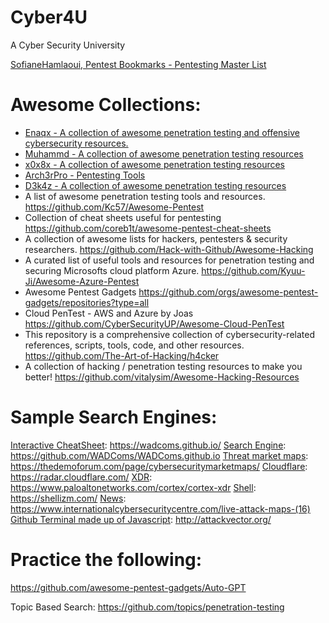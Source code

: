 # Cyber4U
A Cyber Security University

[SofianeHamlaoui, Pentest Bookmarks - Pentesting Master List](https://github.com/SofianeHamlaoui/Pentest-Bookmarkz/blob/master/README.md)

# Awesome Collections:

- [Enaqx - A collection of awesome penetration testing and offensive cybersecurity resources.](https://github.com/enaqx/awesome-pentest)
- [Muhammd - A collection of awesome penetration testing resources](https://github.com/Muhammd/Awesome-Pentest)
- [x0x8x - A collection of awesome penetration testing resources](https://github.com/x0x8x/awesome-pentester)
- [Arch3rPro - Pentesting Tools](https://github.com/arch3rPro/PentestTools)
- [D3k4z - A collection of awesome penetration testing resources](https://github.com/d3k4z/Pentest_tools)
- A list of awesome penetration testing tools and resources.
https://github.com/Kc57/Awesome-Pentest
- Collection of cheat sheets useful for pentesting
https://github.com/coreb1t/awesome-pentest-cheat-sheets
- A collection of awesome lists for hackers, pentesters & security researchers.
https://github.com/Hack-with-Github/Awesome-Hacking
- A curated list of useful tools and resources for penetration testing and securing Microsofts cloud platform Azure.
https://github.com/Kyuu-Ji/Awesome-Azure-Pentest
- Awesome Pentest Gadgets
https://github.com/orgs/awesome-pentest-gadgets/repositories?type=all
- Cloud PenTest - AWS and Azure by Joas
https://github.com/CyberSecurityUP/Awesome-Cloud-PenTest
- This repository is a comprehensive collection of cybersecurity-related references, scripts, tools, code, and other resources.
https://github.com/The-Art-of-Hacking/h4cker
- A collection of hacking / penetration testing resources to make you better!
https://github.com/vitalysim/Awesome-Hacking-Resources


# Sample Search Engines:
[Interactive CheatSheet](https://wadcoms.github.io/): https://wadcoms.github.io/
[Search Engine](https://github.com/WADComs/WADComs.github.io): https://github.com/WADComs/WADComs.github.io
[Threat market maps](https://thedemoforum.com/page/cybersecuritymarketmaps/): https://thedemoforum.com/page/cybersecuritymarketmaps/
[Cloudflare](https://radar.cloudflare.com/): https://radar.cloudflare.com/
[XDR](https://www.paloaltonetworks.com/cortex/cortex-xdr): https://www.paloaltonetworks.com/cortex/cortex-xdr
[Shell](https://shellizm.com/): https://shellizm.com/
[News](https://www.internationalcybersecuritycentre.com/live-attack-maps-(16)): https://www.internationalcybersecuritycentre.com/live-attack-maps-(16)
[Github Terminal made up of Javascript](http://attackvector.org/): http://attackvector.org/

# Practice the following:
https://github.com/awesome-pentest-gadgets/Auto-GPT

Topic Based Search:
https://github.com/topics/penetration-testing
